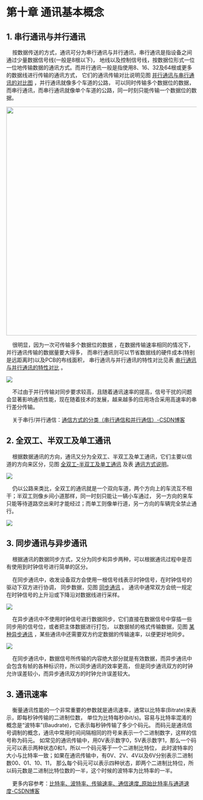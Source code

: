 # 第十章 通讯基本概念

## 1. 串行通讯与并行通讯

    按数据传送的方式，通讯可分为串行通讯与并行通讯，串行通讯是指设备之间通过少量数据信号线(一般是8根以下)， 地线以及控制信号线，按数据位形式一位一位地传输数据的通讯方式。而并行通讯一般是指使用8、16、32及64根或更多的数据线进行传输的通讯方式， 它们的通讯传输对比说明见图 [并行通讯与串行通讯的对比图](https://doc.embedfire.com/mcu/stm32/f103zhinanzhe/std/zh/latest/book/communication.html#id3) ，并行通讯就像多个车道的公路， 可以同时传输多个数据位的数据，而串行通讯，而串行通讯就像单个车道的公路，同一时刻只能传输一个数据位的数据。

<img src="https://doc.embedfire.com/mcu/stm32/f103zhinanzhe/std/zh/latest/_images/commun002.jpg" title="" alt="" width="604">

    很明显，因为一次可传输多个数据位的数据 ，在数据传输速率相同的情况下，并行通讯传输的数据量要大得多， 而串行通讯则可以节省数据线的硬件成本(特别是远距离时)以及PCB的布线面积， 串行通讯与并行通讯的特性对比见表 [串行通讯与并行通讯的特性对比](https://doc.embedfire.com/mcu/stm32/f103zhinanzhe/std/zh/latest/book/communication.html#id4) 。

![](https://doc.embedfire.com/mcu/stm32/f103zhinanzhe/std/zh/latest/_images/commun01.png)

    不过由于并行传输对同步要求较高，且随着通讯速率的提高，信号干扰的问题会显著影响通讯性能，现在随着技术的发展，越来越多的应用场合采用高速率的串行差分传输。

    关于串行/并行通信：[通信方式的分类（串行通信和并行通信）-CSDN博客](https://blog.csdn.net/Rocher_22/article/details/116590629)

## 2. 全双工、半双工及单工通讯

    根据数据通讯的方向，通讯又分为全双工、半双工及单工通讯，它们主要以信道的方向来区分，见图 [全双工-半双工及单工通讯](https://doc.embedfire.com/mcu/stm32/f103zhinanzhe/std/zh/latest/book/communication.html#id7) 及表 [通讯方式说明](https://doc.embedfire.com/mcu/stm32/f103zhinanzhe/std/zh/latest/book/communication.html#id6)。

![](https://doc.embedfire.com/mcu/stm32/f103zhinanzhe/std/zh/latest/_images/commun02.png)

    仍以公路来类比，全双工的通讯就是一个双向车道，两个方向上的车流互不相干；半双工则像乡间小道那样，同一时刻只能让一辆小车通过， 另一方向的来车只能等待道路空出来时才能经过；而单工则像单行道，另一方向的车辆完全禁止通行。

![](https://doc.embedfire.com/mcu/stm32/f103zhinanzhe/std/zh/latest/_images/commun003.jpg)

## 3. 同步通讯与异步通讯

    根据通讯的数据同步方式，又分为同步和异步两种，可以根据通讯过程中是否有使用到时钟信号进行简单的区分。

    在同步通讯中，收发设备双方会使用一根信号线表示时钟信号，在时钟信号的驱动下双方进行协调， 同步数据，见图 [同步通讯](https://doc.embedfire.com/mcu/stm32/f103zhinanzhe/std/zh/latest/book/communication.html#id9) 。 通讯中通常双方会统一规定在时钟信号的上升沿或下降沿对数据线进行采样。

![](https://doc.embedfire.com/mcu/stm32/f103zhinanzhe/std/zh/latest/_images/commun004.jpg)

    在异步通讯中不使用时钟信号进行数据同步，它们直接在数据信号中穿插一些同步用的信号位，或者把主体数据进行打包， 以数据帧的格式传输数据，见图 [某种异步通讯](https://doc.embedfire.com/mcu/stm32/f103zhinanzhe/std/zh/latest/book/communication.html#id10) ，某些通讯中还需要双方约定数据的传输速率，以便更好地同步。

![](https://doc.embedfire.com/mcu/stm32/f103zhinanzhe/std/zh/latest/_images/commun005.jpg)

    在同步通讯中，数据信号所传输的内容绝大部分就是有效数据，而异步通讯中会包含有帧的各种标识符，所以同步通讯的效率更高， 但是同步通讯双方的时钟允许误差较小，而异步通讯双方的时钟允许误差较大。

## 3. 通讯速率

    衡量通讯性能的一个非常重要的参数就是通讯速率，通常以比特率(Bitrate)来表示，即每秒钟传输的二进制位数， 单位为比特每秒(bit/s)。容易与比特率混淆的概念是“波特率”(Baudrate)，它表示每秒钟传输了多少个码元。 而码元是通讯信号调制的概念，通讯中常用时间间隔相同的符号来表示一个二进制数字，这样的信号称为码元。 如常见的通讯传输中，用0V表示数字0，5V表示数字1，那么一个码元可以表示两种状态0和1，所以一个码元等于一个二进制比特位， 此时波特率的大小与比特率一致；如果在通讯传输中，有0V、2V、4V以及6V分别表示二进制数00、01、10、11， 那么每个码元可以表示四种状态，即两个二进制比特位，所以码元数是二进制比特位数的一半，这个时候的波特率为比特率的一半。

    更多内容参考：[比特率、波特率、传输速率、通信速度_原始比特率与通道速度-CSDN博客](https://blog.csdn.net/weixin_43896656/article/details/107559705)
